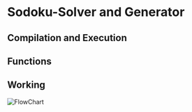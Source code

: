 # Sodoku-Solver and Generator
## Compilation and Execution

## Functions

## Working
![FlowChart](https://github.com/user-attachments/assets/68c66791-0f80-4eab-b26f-9a6d52cb9fc7)


